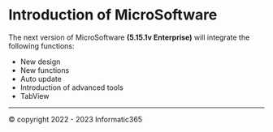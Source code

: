 # Introduction of MicroSoftware
The next version of MicroSoftware **(5.15.1v Enterprise)** will integrate the following functions:
  - New design
  - New functions
  - Auto update
  - Introduction of advanced tools
  - TabView


<hr/>
© copyright 2022 - 2023 Informatic365
